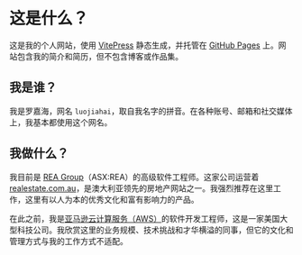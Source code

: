 # 这是什么？

这是我的个人网站，使用 [VitePress](https://vitepress.dev/) 静态生成，并托管在 [GitHub Pages](https://docs.github.com/en/pages) 上。网站包含我的简介和简历，但不包含博客或作品集。

## 我是谁？

我是罗嘉海，网名 `luojiahai`，取自我名字的拼音。在各种账号、邮箱和社交媒体上，我基本都使用这个网名。

## 我做什么？

我目前是 [REA Group](https://www.rea-group.com/)（ASX:REA）的高级软件工程师。这家公司运营着 [realestate.com.au](https://www.realestate.com.au/)，是澳大利亚领先的房地产网站之一。我强烈推荐在这里工作，这里有以人为本的优秀文化和富有影响力的产品。

在此之前，我是[亚马逊云计算服务（AWS）](https://aws.amazon.com/)的软件开发工程师，这是一家美国大型科技公司。我欣赏这里的业务规模、技术挑战和才华横溢的同事，但它的文化和管理方式与我的工作方式不适配。
